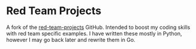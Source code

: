 # Red Team Projects

A fork of the [red-team-projects](https://github.com/kurogai/100-redteam-projects) GitHub. Intended to boost my coding skills with red team specific examples.
I have written these mostly in Python, however I may go back later and rewrite them in Go.